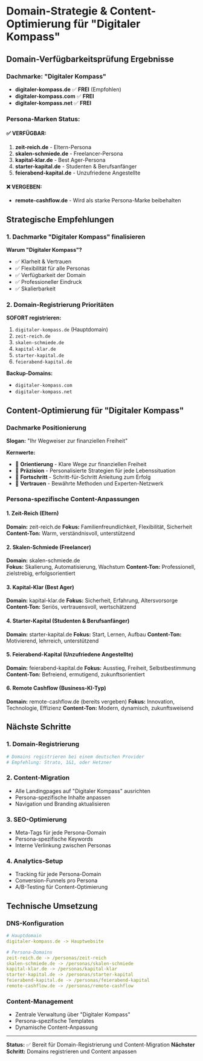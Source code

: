 # Domain-Strategie & Content-Optimierung für "Digitaler Kompass"

## Domain-Verfügbarkeitsprüfung Ergebnisse

### Dachmarke: "Digitaler Kompass"
- **digitaler-kompass.de** ✅ **FREI** (Empfohlen)
- **digitaler-kompass.com** ✅ **FREI**
- **digitaler-kompass.net** ✅ **FREI**

### Persona-Marken Status:

#### ✅ VERFÜGBAR:
1. **zeit-reich.de** - Eltern-Persona
2. **skalen-schmiede.de** - Freelancer-Persona  
3. **kapital-klar.de** - Best Ager-Persona
4. **starter-kapital.de** - Studenten & Berufsanfänger
5. **feierabend-kapital.de** - Unzufriedene Angestellte

#### ❌ VERGEBEN:
- **remote-cashflow.de** - Wird als starke Persona-Marke beibehalten

## Strategische Empfehlungen

### 1. Dachmarke "Digitaler Kompass" finalisieren
**Warum "Digitaler Kompass"?**
- ✅ Klarheit & Vertrauen
- ✅ Flexibilität für alle Personas
- ✅ Verfügbarkeit der Domain
- ✅ Professioneller Eindruck
- ✅ Skalierbarkeit

### 2. Domain-Registrierung Prioritäten
**SOFORT registrieren:**
1. `digitaler-kompass.de` (Hauptdomain)
2. `zeit-reich.de`
3. `skalen-schmiede.de`
4. `kapital-klar.de`
5. `starter-kapital.de`
6. `feierabend-kapital.de`

**Backup-Domains:**
- `digitaler-kompass.com`
- `digitaler-kompass.net`

## Content-Optimierung für "Digitaler Kompass"

### Dachmarke Positionierung
**Slogan:** "Ihr Wegweiser zur finanziellen Freiheit"

**Kernwerte:**
- 🧭 **Orientierung** - Klare Wege zur finanziellen Freiheit
- 🎯 **Präzision** - Personalisierte Strategien für jede Lebenssituation
- 🚀 **Fortschritt** - Schritt-für-Schritt Anleitung zum Erfolg
- 🤝 **Vertrauen** - Bewährte Methoden und Experten-Netzwerk

### Persona-spezifische Content-Anpassungen

#### 1. Zeit-Reich (Eltern)
**Domain:** zeit-reich.de
**Fokus:** Familienfreundlichkeit, Flexibilität, Sicherheit
**Content-Ton:** Warm, verständnisvoll, unterstützend

#### 2. Skalen-Schmiede (Freelancer)
**Domain:** skalen-schmiede.de  
**Fokus:** Skalierung, Automatisierung, Wachstum
**Content-Ton:** Professionell, zielstrebig, erfolgsorientiert

#### 3. Kapital-Klar (Best Ager)
**Domain:** kapital-klar.de
**Fokus:** Sicherheit, Erfahrung, Altersvorsorge
**Content-Ton:** Seriös, vertrauensvoll, wertschätzend

#### 4. Starter-Kapital (Studenten & Berufsanfänger)
**Domain:** starter-kapital.de
**Fokus:** Start, Lernen, Aufbau
**Content-Ton:** Motivierend, lehrreich, unterstützend

#### 5. Feierabend-Kapital (Unzufriedene Angestellte)
**Domain:** feierabend-kapital.de
**Fokus:** Ausstieg, Freiheit, Selbstbestimmung
**Content-Ton:** Befreiend, ermutigend, zukunftsorientiert

#### 6. Remote Cashflow (Business-KI-Typ)
**Domain:** remote-cashflow.de (bereits vergeben)
**Fokus:** Innovation, Technologie, Effizienz
**Content-Ton:** Modern, dynamisch, zukunftsweisend

## Nächste Schritte

### 1. Domain-Registrierung
```bash
# Domains registrieren bei einem deutschen Provider
# Empfehlung: Strato, 1&1, oder Hetzner
```

### 2. Content-Migration
- Alle Landingpages auf "Digitaler Kompass" ausrichten
- Persona-spezifische Inhalte anpassen
- Navigation und Branding aktualisieren

### 3. SEO-Optimierung
- Meta-Tags für jede Persona-Domain
- Persona-spezifische Keywords
- Interne Verlinkung zwischen Personas

### 4. Analytics-Setup
- Tracking für jede Persona-Domain
- Conversion-Funnels pro Persona
- A/B-Testing für Content-Optimierung

## Technische Umsetzung

### DNS-Konfiguration
```yaml
# Hauptdomain
digitaler-kompass.de -> Hauptwebsite

# Persona-Domains
zeit-reich.de -> /personas/zeit-reich
skalen-schmiede.de -> /personas/skalen-schmiede
kapital-klar.de -> /personas/kapital-klar
starter-kapital.de -> /personas/starter-kapital
feierabend-kapital.de -> /personas/feierabend-kapital
remote-cashflow.de -> /personas/remote-cashflow
```

### Content-Management
- Zentrale Verwaltung über "Digitaler Kompass"
- Persona-spezifische Templates
- Dynamische Content-Anpassung

---

**Status:** ✅ Bereit für Domain-Registrierung und Content-Migration
**Nächster Schritt:** Domains registrieren und Content anpassen 